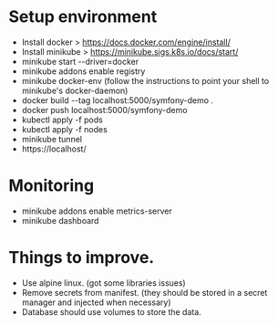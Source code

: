 # Setup environment
* Install docker > https://docs.docker.com/engine/install/
* Install minikube > https://minikube.sigs.k8s.io/docs/start/
* minikube start --driver=docker
* minikube addons enable registry
* minikube docker-env (follow the instructions to point your shell to minikube's docker-daemon)
* docker build --tag localhost:5000/symfony-demo .
* docker push localhost:5000/symfony-demo
* kubectl apply -f pods
* kubectl apply -f nodes
* minikube tunnel
* https://localhost/


# Monitoring
* minikube addons enable metrics-server
* minikube dashboard


# Things to improve.
* Use alpine linux. (got some libraries issues) 
* Remove secrets from manifest. (they should be stored in a secret manager and injected when necessary)
* Database should use volumes to store the data.

